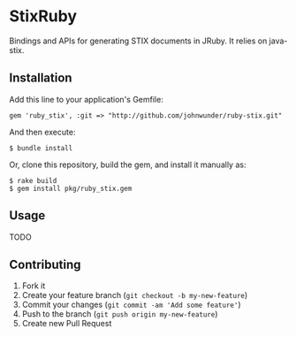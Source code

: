 # StixRuby

Bindings and APIs for generating STIX documents in JRuby. It relies on java-stix.

## Installation

Add this line to your application's Gemfile:

    gem 'ruby_stix', :git => "http://github.com/johnwunder/ruby-stix.git"

And then execute:

    $ bundle install

Or, clone this repository, build the gem, and install it manually as:

    $ rake build
    $ gem install pkg/ruby_stix.gem

## Usage

TODO

## Contributing

1. Fork it
2. Create your feature branch (`git checkout -b my-new-feature`)
3. Commit your changes (`git commit -am 'Add some feature'`)
4. Push to the branch (`git push origin my-new-feature`)
5. Create new Pull Request
